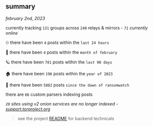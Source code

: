 
## summary
_february 2nd, 2023_

currently tracking `131` groups across `240` relays & mirrors - _`71` currently online_

⏲ there have been `4` posts within the `last 24 hours`

🦈 there have been `4` posts within the `month of february`

🪐 there have been `781` posts within the `last 90 days`

🏚 there have been `196` posts within the `year of 2023`

🦕 there have been `5882` posts `since the dawn of ransomwatch`

there are `66` custom parsers indexing posts

_`20` sites using v2 onion services are no longer indexed - [support.torproject.org](https://support.torproject.org/onionservices/v2-deprecation/)_

> see the project [README](https://github.com/joshhighet/ransomwatch#ransomwatch--) for backend technicals
